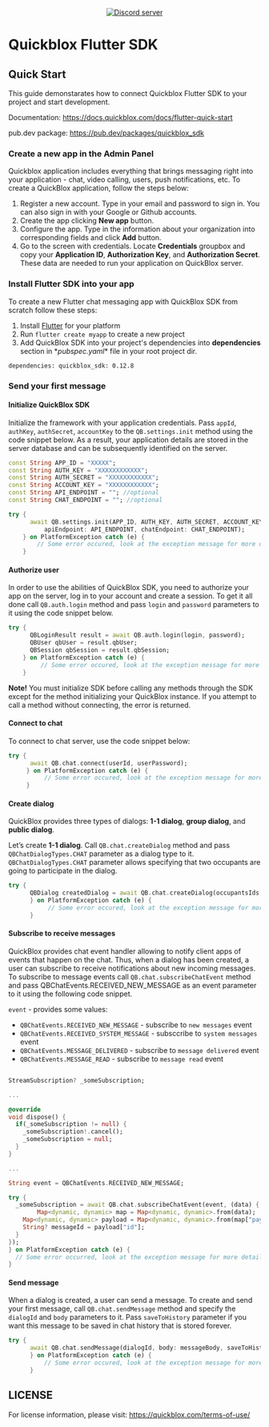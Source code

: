 <div align="center">

<p>
		<a href="https://discord.gg/c6bxq9BC"><img src="https://img.shields.io/discord/1042743094833065985?color=5865F2&logo=discord&logoColor=white&label=QuickBlox%20Discord%20server&style=for-the-badge" alt="Discord server" /></a>
</p>

</div>

# Quickblox Flutter  SDK

## Quick Start
This guide demonstarates how to connect Quickblox Flutter SDK to your project and start development.

Documentation: https://docs.quickblox.com/docs/flutter-quick-start

pub.dev package: https://pub.dev/packages/quickblox_sdk

### Create a new app in the Admin Panel
Quickblox application includes everything that brings messaging right into your application - chat, video calling, users, push notifications, etc. To create a QuickBlox application, follow the steps below:

1. Register a new account. Type in your email and password to sign in. You can also sign in with your Google or Github accounts. 
2. Create the app clicking **New app** button. 
3. Configure the app. Type in the information about your organization into corresponding fields and click **Add** button.
4. Go to the screen with credentials. Locate **Credentials** groupbox and copy your **Application ID**, **Authorization Key**, and **Authorization Secret**. These data are needed to run your application on QuickBlox server.

### Install Flutter SDK into your app

To create a new Flutter chat messaging app with QuickBlox SDK from scratch follow these steps:
1. Install [Flutter](https://flutter.dev/docs/get-started/install) for your platform
2. Run `flutter create myapp` to create a new project
4. Add QuickBlox SDK into your project's dependencies into **dependencies** section in \**pubspec.yaml*\* file in your root project dir.  

`
dependencies:
quickblox_sdk: 0.12.8
`

### Send your first message
#### Initialize QuickBlox SDK

Initialize the framework with your application credentials. Pass `appId`, `authKey`, `authSecret`, `accountKey` to the `QB.settings.init` method using the code snippet below. As a result, your application details are stored in the server database and can be subsequently identified on the server. 

```dart
const String APP_ID = "XXXXX";
const String AUTH_KEY = "XXXXXXXXXXXX";
const String AUTH_SECRET = "XXXXXXXXXXXX";
const String ACCOUNT_KEY = "XXXXXXXXXXXX";
const String API_ENDPOINT = ""; //optional
const String CHAT_ENDPOINT = ""; //optional

try {
      await QB.settings.init(APP_ID, AUTH_KEY, AUTH_SECRET, ACCOUNT_KEY,
          apiEndpoint: API_ENDPOINT, chatEndpoint: CHAT_ENDPOINT);
    } on PlatformException catch (e) {
        // Some error occured, look at the exception message for more details 
    }
```

#### Authorize user

In order to use the abilities of QuickBlox SDK, you need to authorize your app on the server, log in to your account and create a session. To get it all done call `QB.auth.login` method and pass `login` and `password` parameters to it using the code snippet below. 

```dart
try {
      QBLoginResult result = await QB.auth.login(login, password);
      QBUser qbUser = result.qbUser;
      QBSession qbSession = result.qbSession;
    } on PlatformException catch (e) {
         // Some error occured, look at the exception message for more details     
    }
```    
**Note!**
You must initialize SDK before calling any methods through the SDK except for the method initializing your QuickBlox instance. If you attempt to call a method without connecting, the error is returned.

#### Connect to chat

To connect to chat server, use the code snippet below:

```dart
try {
      await QB.chat.connect(userId, userPassword);
     } on PlatformException catch (e) {
          // Some error occured, look at the exception message for more details     
     }
```

#### Create dialog

QuickBlox provides three types of dialogs: **1-1 dialog**, **group dialog**, and **public dialog**.

Let’s create **1-1 dialog**. Call `QB.chat.createDialog` method and pass `QBChatDialogTypes.CHAT` parameter as a dialog type to it. `QBChatDialogTypes.CHAT` parameter allows specifying that two occupants are going to participate in the dialog.

```dart
try {
      QBDialog createdDialog = await QB.chat.createDialog(occupantsIds, dialogName, dialogType: dialogType);
      } on PlatformException catch (e) {
           // Some error occured, look at the exception message for more details     
      }
```      

#### Subscribe to receive messages

QuickBlox provides chat event handler allowing to notify client apps of events that happen on the chat. Thus, when a dialog has been created, a user can subscribe to receive notifications about new incoming messages. To subscribe to message events call `QB.chat.subscribeChatEvent` method and pass QBChatEvents.RECEIVED_NEW_MESSAGE as an event parameter to it using the following code snippet.

`event` - provides some values:

- `QBChatEvents.RECEIVED_NEW_MESSAGE` - subscribe to `new messages` event
- `QBChatEvents.RECEIVED_SYSTEM_MESSAGE` - subsccribe to `system messages` event
- `QBChatEvents.MESSAGE_DELIVERED` - subscribe to `message delivered` event
- `QBChatEvents.MESSAGE_READ` - subscribe to `message read` event

```dart

StreamSubscription? _someSubscription;

...

@override
void dispose() {
  if(_someSubscription != null) {
    _someSubscription!.cancel();
    _someSubscription = null;
  }
}

...

String event = QBChatEvents.RECEIVED_NEW_MESSAGE;

try {
  _someSubscription = await QB.chat.subscribeChatEvent(event, (data) {
        Map<dynamic, dynamic> map = Map<dynamic, dynamic>.from(data);
    Map<dynamic, dynamic> payload = Map<dynamic, dynamic>.from(map["payload"]);
    String? messageId = payload["id"];
  }
});
} on PlatformException catch (e) {
  // Some error occurred, look at the exception message for more details
}
```  

#### Send message

When a dialog is created, a user can send a message. To create and send your first message, call `QB.chat.sendMessage` method and specify the `dialogId` and `body` parameters to it. Pass `saveToHistory` parameter if you want this message to be saved in chat history that is stored forever.

```dart
try {
      await QB.chat.sendMessage(dialogId, body: messageBody, saveToHistory: true);
      } on PlatformException catch (e) {
          // Some error occured, look at the exception message for more details     
      }
```      

## LICENSE
For license information, please visit: https://quickblox.com/terms-of-use/
